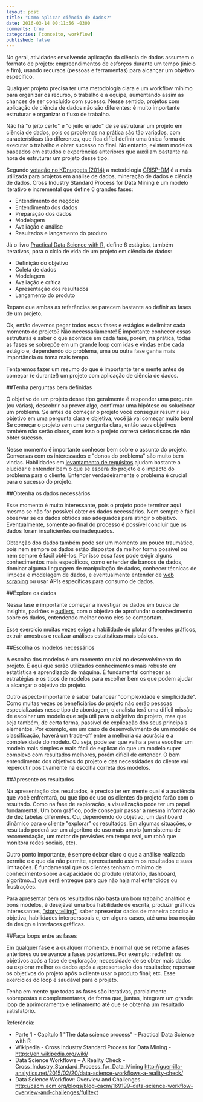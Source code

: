 ```yaml
---
layout: post
title: "Como aplicar ciência de dados?"
date: 2016-03-14 00:11:56 -0300
comments: true
categories: [conceito, workflow]
published: false
---
```


No geral, atividades envolvendo aplicação da ciência de dados assumem o formato de projeto: empreendimentos de esforços durante um tempo (início e fim), usando recursos (pessoas e ferramentas) para alcançar um objetivo específico.


Qualquer projeto precisa ter uma metodologia clara e um workflow mínimo para organizar os recurso, o trabalho e a equipe, aumentando assim as chances de ser concluído com sucesso. Nesse sentido, projetos com aplicação de ciência de dados não são diferentes: é muito importante estruturar e organizar o fluxo de trabalho.

<!-- More -->

Não há "o jeito certo" e "o jeito errado" de se estruturar um projeto em ciência de dados, pois os problemas na prática são tão variados, com características tão diferentes, que fica difícil definir uma única forma de executar o trabalho e obter sucesso no final. No entanto, existem modelos baseados em estudos e experências anteriores que auxiliam bastante na hora de estruturar um projeto desse tipo.


Segundo [votação no KDnuggets (2014)](http://www.kdnuggets.com/polls/2014/analytics-data-mining-data-science-methodology.html) a metodologia [CRISP-DM](https://en.wikipedia.org/wiki/Cross_Industry_Standard_Process_for_Data_Mining) é a mais utilizada para projetos em análise de dados, mineração de dados e ciência de dados. Cross Industry Standard Process for Data Mining é um modelo iterativo e incremental que define 6 grandes fases:


* Entendimento do negócio
* Entendimento dos dados
* Preparação dos dados
* Modelagem
* Avaliação e análise
* Resultados e lançamento do produto


Já o livro [Practical Data Science with R](http://www.amazon.com/Practical-Data-Science-Nina-Zumel/dp/1617291560), define 6 estágios, também iterativos, para o ciclo de vida de um projeto em ciência de dados:


* Definição do objetivo
* Coleta de dados
* Modelagem
* Avaliação e crítica
* Apresentação dos resultados
* Lançamento do produto


Repare que ambas as referências se parecem bastante ao definir as fases de um projeto. 


Ok, então devemos pegar todos essas fases e estágios e delimitar cada momento do projeto? Não necessariamente! É importante conhecer essas estruturas e saber o que acontece em cada fase, porém, na prática, todas as fases se sobrepõe em um grande loop com idas e vindas entre cada estágio e, dependendo do problema, uma ou outra fase ganha mais importância ou toma mais tempo. 


Tentaremos fazer um resumo do que é importante ter e mente antes de começar (e durante!) um projeto com aplicação de ciência de dados.


##Tenha perguntas bem definidas


O objetivo de um projeto desse tipo geralmente é responder uma pergunta (ou várias), descobrir ou prever algo, confirmar uma hipótese ou solucionar um problema. Se antes de começar o projeto você conseguir resumir seu objetivo em uma pergunta clara e objetiva, você já vai começar muito bem! Se começar o projeto sem uma pergunta clara, então seus objetivos também não serão claros, com isso o projeto correrá sérios riscos de não obter sucesso.


Nesse momento é importante conhecer bem sobre o assunto do projeto. Conversas com os interessados e "donos do problema" são muito bem vindas. Habilidades em [levantamento de requisitos](https://pt.wikipedia.org/wiki/An%C3%A1lise_de_requerimento_de_software) ajudam bastante a elucidar e entender bem o que se espera do projeto e o impacto do problema para o cliente. Entender verdadeiramente o problema é crucial para o sucesso do projeto.


##Obtenha os dados necessários


Esse momento é muito interessante, pois o projeto pode terminar aqui mesmo se não for possível obter os dados necessários. Nem sempre é fácil observar se os dados obtidos são adequados para atingir o objetivo. Eventualmente, somente ao final do processo é possível concluir que os dados foram insuficientes ou inadequados.


Obtenção dos dados também pode ser um momento um pouco traumático, pois nem sempre os dados estão dispostos da melhor forma possível ou nem sempre é fácil obtê-los. Por isso essa fase pode exigir alguns conhecimentos mais específicos, como entender de bancos de dados, dominar alguma linguagem de manipulação de dados, conhecer técnicas de limpeza e modelagem de dados, e eventualmente entender de [web scraping](https://en.wikipedia.org/wiki/Web_scraping) ou usar APIs específicas para consumo de dados.


##Explore os dados


Nessa fase é importante começar a investigar os dados em busca de insights, padrões e [outliers](https://en.wikipedia.org/wiki/Outlier), com o objetivo de aprofundar o conhecimento sobre os dados, entendendo melhor como eles se comportam.


Esse exercício muitas vezes exige a habilidade de plotar diferentes gráficos, extrair amostras e realizar análises estatísticas mais básicas.


##Escolha os modelos necessários


A escolha dos modelos é um momento crucial no desenvolvimento do projeto. É aqui que serão utilizados conhecimentos mais robusto em estatística e aprendizado de máquina. É fundamental conhecer as estratégias e os tipos de modelos para escolher bem os que podem ajudar a alcançar o objetivo do projeto.

Outro aspecto importante é saber balancear "complexidade e simplicidade". Como muitas vezes os beneficiários do projeto não serão pessoas especializadas nesse tipo de abordagem, o analista terá uma difícil missão de escolher um modelo que seja útil para o objetivo do projeto, mas que seja também, de certa forma, passível de explicação dos seus principais elementos. Por exemplo, em um caso de desenvolvimento de um modelo de classificação, haverá um trade-off entre a melhoria da acurácia e a complexidade do modelo. Ou seja, pode ser que valha a pena escolher um modelo mais simples e mais fácil de explicar do que um modelo super complexo com resultados melhores, porém difícil de entender. O bom entendimento dos objetivos do projeto e das necessidades do cliente vai repercutir positivamente na escolha correta dos modelos.


##Apresente os resultados


Na apresentação dos resultados, é preciso ter em mente qual é a audiência que você enfrentará, ou que tipo de uso os clientes do projeto farão com o resultado. Como na fase de exploração, a visualização pode ter um papel fundamental. Um bom gráfico, pode conseguir passar a mesma informação de dez tabelas diferentes. Ou, dependendo do objetivo, um dashboard dinâmico para o cliente "explorar" os resultados. Em algumas situações, o resultado poderá ser um algorítmo de uso mais amplo (um sistema de recomendação, um motor de previsões em tempo real, um robô que monitora redes sociais, etc).

Outro ponto importante, é sempre deixar claro o que a análise realizada permite e o que ela não permite, aprensetando assim os resultados e suas limitações. É fundamental que os clientes tenham o mínimo de conhecimento sobre a capacidade do produto (relatório, dashboard, algorítmo...) que será entregue para que não haja mal entendidos ou frustrações. 

Para apresentar bem os resultados não basta um bom trabalho analítico e bons modelos, é desejável uma boa habilidade de escrita, produzir gráficos interessantes, ["story telling"](https://hbr.org/2013/03/a-data-scientists-real-job-sto/), saber apresentar dados de maneira concisa e objetiva, habilidades interperssoais e, em alguns casos, até uma boa noção de design e interfaces gráficas.


##Faça loops entre as fases


Em qualquer fase e a qualquer momento, é normal que se retorne a fases anteriores ou se avance a fases posteriores. Por exemplo: redefinir os objetivos após a fase de exploração; necessidade de se obter mais dados ou explorar melhor os dados após a apresentação dos resultados; repensar os objetivos do projeto após o cliente usar o produto final; etc. Esse exercícios do loop é saudável para o projeto.

Tenha em mente que todas as fases são iterativas, parcialmente sobrepostas e complementares, de forma que, juntas, integram um grande loop de aprimoramento e refinamento até que se obtenha um resultado satisfatório.



Referência:

* Parte 1 - Capítulo 1 "The data science process" - Practical Data Science with R
* Wikipedia - Cross Industry Standard Process for Data Mining - https://en.wikipedia.org/wiki/
* Data Science Workflows – A Reality Check - Cross_Industry_Standard_Process_for_Data_Mining
http://guerrilla-analytics.net/2015/02/20/data-science-workflows-a-reality-check/
* Data Science Workflow: Overview and Challenges - http://cacm.acm.org/blogs/blog-cacm/169199-data-science-workflow-overview-and-challenges/fulltext
